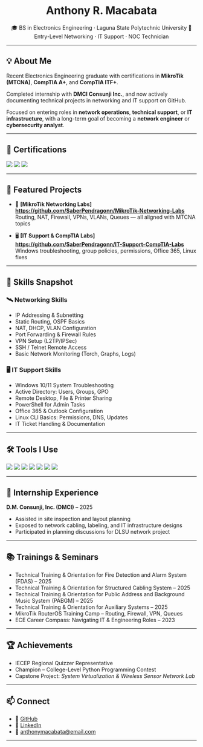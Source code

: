 <h1 align="center">Anthony R. Macabata</h1>

<p align="center">
  🎓 BS in Electronics Engineering · Laguna State Polytechnic University  
  📍 Entry-Level Networking · IT Support · NOC Technician  
</p>

---

## 💡 About Me

Recent Electronics Engineering graduate with certifications in **MikroTik (MTCNA)**, **CompTIA A+**, and **CompTIA ITF+**.  

Completed internship with **DMCI Consunji Inc.**, and now actively documenting technical projects in networking and IT support on GitHub.  

Focused on entering roles in **network operations**, **technical support**, or **IT infrastructure**, with a long-term goal of becoming a **network engineer** or **cybersecurity analyst**.

---

## 🏅 Certifications

<div align="left">
  <img src="https://img.shields.io/badge/MTCNA-MikroTik-blue?style=for-the-badge&logo=mikrotik&logoColor=white" />
  <img src="https://img.shields.io/badge/CompTIA%20A%2B-red?style=for-the-badge&logo=comptia&logoColor=white" />
  <img src="https://img.shields.io/badge/CompTIA%20ITF%2B-purple?style=for-the-badge&logo=comptia&logoColor=white" />
</div>

---

## 📂 Featured Projects

- 📡 **[MikroTik Networking Labs] https://github.com/SaberPendragonn/MikroTik-Networking-Labs**  
  Routing, NAT, Firewall, VPNs, VLANs, Queues — all aligned with MTCNA topics

- 🖥️ **[IT Support & CompTIA Labs] https://github.com/SaberPendragonn/IT-Support-CompTIA-Labs**  
  Windows troubleshooting, group policies, permissions, Office 365, Linux fixes

---

## 🧠 Skills Snapshot

### 🛰 Networking Skills

- IP Addressing & Subnetting  
- Static Routing, OSPF Basics  
- NAT, DHCP, VLAN Configuration  
- Port Forwarding & Firewall Rules  
- VPN Setup (L2TP/IPSec)  
- SSH / Telnet Remote Access  
- Basic Network Monitoring (Torch, Graphs, Logs)

### 🖥️ IT Support Skills

- Windows 10/11 System Troubleshooting  
- Active Directory: Users, Groups, GPO  
- Remote Desktop, File & Printer Sharing  
- PowerShell for Admin Tasks  
- Office 365 & Outlook Configuration  
- Linux CLI Basics: Permissions, DNS, Updates  
- IT Ticket Handling & Documentation

---

## 🛠 Tools I Use

<p align="left">
  <img src="https://img.shields.io/badge/MikroTik-CC241D?style=flat&logo=mikrotik&logoColor=white" />
  <img src="https://img.shields.io/badge/Winbox-3C3C3C?style=flat&logo=mikrotik&logoColor=white" />
  <img src="https://img.shields.io/badge/GNS3-336699?style=flat&logo=gns3&logoColor=white" />
  <img src="https://img.shields.io/badge/VMware-607078?style=flat&logo=vmware&logoColor=white" />
  <img src="https://img.shields.io/badge/VirtualBox-183A61?style=flat&logo=virtualbox&logoColor=white" />
  <img src="https://img.shields.io/badge/Wireshark-1679A7?style=flat&logo=wireshark&logoColor=white" />
  <img src="https://img.shields.io/badge/PowerShell-012456?style=flat&logo=powershell&logoColor=white" />
</p>

---

## 🏢 Internship Experience

**D.M. Consunji, Inc. (DMCI)** – 2025  
- Assisted in site inspection and layout planning  
- Exposed to network cabling, labeling, and IT infrastructure designs  
- Participated in planning discussions for DLSU network project

---

## 📚 Trainings & Seminars

- Technical Training & Orientation for Fire Detection and Alarm System (FDAS) – 2025  
- Technical Training & Orientation for Structured Cabling System – 2025  
- Technical Training & Orientation for Public Address and Background Music System (PABGM) – 2025  
- Technical Training & Orientation for Auxiliary Systems – 2025  
- MikroTik RouterOS Training Camp – Routing, Firewall, VPN, Queues  
- ECE Career Compass: Navigating IT & Engineering Roles – 2023

---

## 🏆 Achievements

- IECEP Regional Quizzer Representative  
- Champion – College-Level Python Programming Contest  
- Capstone Project: *System Virtualization & Wireless Sensor Network Lab*

---

## 📫 Connect

- 🔗 [GitHub](https://github.com/yourusername)  
- 🔗 [LinkedIn](https://linkedin.com/in/yourusername)  
- 📧 anthonymacabata@email.com

---

